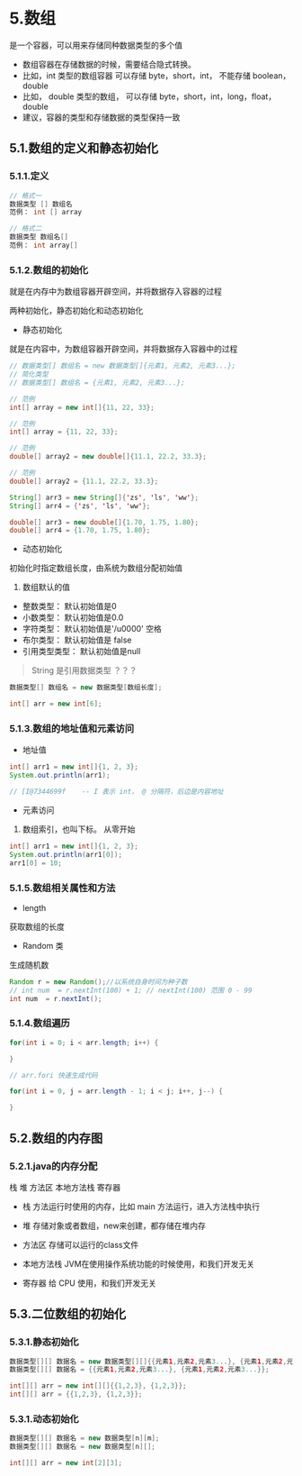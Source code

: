 # 5.数组

是一个容器，可以用来存储同种数据类型的多个值

* 数组容器在存储数据的时候，需要结合隐式转换。
* 比如，int 类型的数组容器 可以存储 byte，short，int， 不能存储 boolean，double
* 比如， double 类型的数组， 可以存储 byte，short，int，long，float，double
* 建议，容器的类型和存储数据的类型保持一致

## 5.1.数组的定义和静态初始化

### 5.1.1.定义

```java
// 格式一
数据类型 [] 数组名
范例： int [] array

// 格式二
数据类型 数组名[]
范例： int array[] 
```

### 5.1.2.数组的初始化

就是在内存中为数组容器开辟空间，并将数据存入容器的过程

两种初始化，静态初始化和动态初始化

* 静态初始化

就是在内容中，为数组容器开辟空间，并将数据存入容器中的过程

```java
// 数据类型[] 数组名 = new 数据类型[]{元素1, 元素2, 元素3...};
// 简化类型
// 数据类型[] 数组名 = {元素1, 元素2, 元素3...};

// 范例
int[] array = new int[]{11, 22, 33};

// 范例
int[] array = {11, 22, 33};

// 范例
double[] array2 = new double[]{11.1, 22.2, 33.3};

// 范例
double[] array2 = {11.1, 22.2, 33.3};

String[] arr3 = new String[]{'zs', 'ls', 'ww'};
String[] arr4 = {'zs', 'ls', 'ww'};

double[] arr3 = new double[]{1.70, 1.75, 1.80};
double[] arr4 = {1.70, 1.75, 1.80};
```

* 动态初始化

初始化时指定数组长度，由系统为数组分配初始值

1. 数组默认的值

* 整数类型： 默认初始值是0
* 小数类型： 默认初始值是0.0
* 字符类型： 默认初始值是'/u0000' 空格
* 布尔类型： 默认初始值是 false
* 引用类型类型： 默认初始值是null

> String 是引用数据类型 ？？？

```java
数据类型[] 数组名 = new 数据类型[数组长度];

int[] arr = new int[6];
```

### 5.1.3.数组的地址值和元素访问

* 地址值

```java
int[] arr1 = new int[]{1, 2, 3};
System.out.println(arr1);

// [I@7344699f    -- I 表示 int， @ 分隔符，后边是内容地址
```

* 元素访问

1. 数组索引，也叫下标。 从零开始

```java
int[] arr1 = new int[]{1, 2, 3};
System.out.println(arr1[0]);
arr1[0] = 10;
```

### 5.1.5.数组相关属性和方法

* length

获取数组的长度

* Random 类

生成随机数

```java
Random r = new Random();//以系统自身时间为种子数
// int num  = r.nextInt(100) + 1; // nextInt(100) 范围 0 - 99
int num  = r.nextInt();
```

### 5.1.4.数组遍历

```java
for(int i = 0; i < arr.length; i++) {

}

// arr.fori 快速生成代码
```

```java
for(int i = 0, j = arr.length - 1; i < j; i++, j--) {

}
```

## 5.2.数组的内存图

### 5.2.1.java的内存分配

栈 堆 方法区 本地方法栈 寄存器

* 栈
方法运行时使用的内存，比如 main 方法运行，进入方法栈中执行

* 堆
存储对象或者数组，new来创建，都存储在堆内存

* 方法区
存储可以运行的class文件

* 本地方法栈
JVM在使用操作系统功能的时候使用，和我们开发无关

* 寄存器
给 CPU 使用，和我们开发无关

## 5.3.二位数组的初始化

### 5.3.1.静态初始化

```java
数据类型[][] 数据名 = new 数据类型[][]{{元素1,元素2,元素3...}, {元素1,元素2,元素3...}};
数据类型[][] 数据名 = {{元素1,元素2,元素3...}, {元素1,元素2,元素3...}};

int[][] arr = new int[][]{{1,2,3}, {1,2,3}};
int[][] arr = {{1,2,3}, {1,2,3}};
```

### 5.3.1.动态初始化

```java
数据类型[][] 数据名 = new 数据类型[n][m];
数据类型[][] 数据名 = new 数据类型[n][];

int[][] arr = new int[2][3];
```





